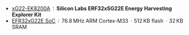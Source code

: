 * [xG22-EK8200A](https://www.silabs.com/development-tools/wireless/efr32xg22e-energy-harvesting-explorer-kit?tab=overview) &thinsp;&ratio;&thinsp; **Silicon Labs ERF32xSG22E Energy Harvesting Explorer Kit**
* [EFR32xG22E SoC](https://www.silabs.com/wireless/bluetooth/efr32bg22-series-2-socs) &thinsp;&ratio;&thinsp; 76.8 MHz ARM Cortex-M33 &thinsp;·&thinsp; 512 KB flash &thinsp;·&thinsp; 32 KB SRAM
